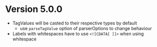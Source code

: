 # Version 5.0.0

- TagValues will be casted to their respective types by default
  - use `parseTagValue` option of parserOptions to change behaviour
- Labels with whitespaces have to use `<![CDATA[ ]]>` when using whitespace
